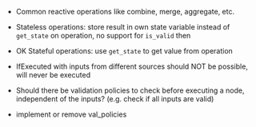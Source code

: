 - Common reactive operations like combine, merge, aggregate, etc.

- Stateless operations: store result in own state variable instead of `get_state` on operation, no support for `is_valid` then
- OK Stateful operations: use `get_state` to get value from operation

- IfExecuted with inputs from different sources should NOT be possible, will never be executed

- Should there be validation policies to check before executing a node,
  independent of the inputs? (e.g. check if all inputs are valid)
- implement or remove val_policies
